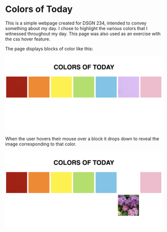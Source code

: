 # Colors of Today
This is a simple webpage created for DSGN 234, intended to convey something about my day.
I chose to highlight the various colors that I witnessed throughout my day. This page
was also used as an exercise with the css hover feature. 

The page displays blocks of color like this:

![](Screenshot1.png)

When the user hovers their mouse over a block it drops down to reveal the image corresponding
to that color.

![](Screenshot2.png)
